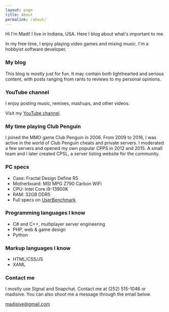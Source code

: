 ```yaml
---
layout: page
title: About
permalink: /about/
---
```


Hi I'm Madi! I live in Indiana, USA. Here I blog about what's important to me.

In my free time, I enjoy playing video games and mixing music. I'm a hobbyist software developer.

### My blog
This blog is mostly just for fun. It may contain both lighthearted and serious content, with posts ranging from rants to reviews to my personal opinions.

### YouTube channel
I enjoy posting music, remixes, mashups, and other videos.

Visit my [YouTube channel](https://www.youtube.com/@madi2176).

### My time playing Club Penguin
I joined the MMO game Club Penguin in 2006. From 2009 to 2016, I was active in the world of Club Penguin cheats and private servers. I moderated a few servers and opened my own popular CPPS in 2012 and 2015. A small team and I later created CPSL, a server listing website for the community.

### PC specs
- Case: Fractal Design Define R5
- Motherboard: MSI MPG Z790 Carbon WiFi
- CPU: Intel Core i9-13900K
- RAM: 32GB DDR5
- Full specs on [UserBenchmark](https://www.userbenchmark.com/UserRun/58729356)

### Programming languages I know
- C# and C++, multiplayer server engineering
- PHP, web & game design
- Python

### Markup languages I know
- HTML/CSS/JS
- XAML

### Contact me
I mostly use Signal and Snapchat. Contact me at (252) 515-1046 or madisive. You can also shoot me a message through the email below.

[madisive@gmail.com](mailto:madisive@gmail.com)
